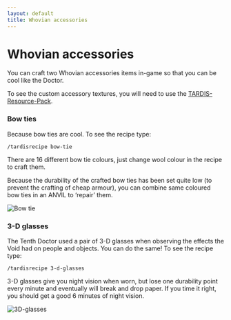 ```yaml
---
layout: default
title: Whovian accessories
---
```


Whovian accessories
===================

You can craft two Whovian accessories items in-game so that you can be cool like the Doctor.

To see the custom accessory textures, you will need to use
the [TARDIS-Resource-Pack](http://tardisjenkins.duckdns.org:8080/job/TARDIS-Resource-Pack/).

### Bow ties

Because bow ties are cool. To see the recipe type:

    /tardisrecipe bow-tie

There are 16 different bow tie colours, just change wool colour in the recipe to craft them.

Because the durability of the crafted bow ties has been set quite low (to prevent the crafting of cheap armour), you can
combine same coloured bow ties in an ANVIL to ‘repair’ them.

![Bow tie](images/docs/bowtie.jpg)

### 3-D glasses

The Tenth Doctor used a pair of 3-D glasses when observing the effects the Void had on people and objects. You can do
the same! To see the recipe type:

    /tardisrecipe 3-d-glasses

3-D glasses give you night vision when worn, but lose one durability point every minute and eventually will break and
drop paper. If you time it right, you should get a good 6 minutes of night vision.

![3D-glasses](images/docs/3-dglasses.jpg)

